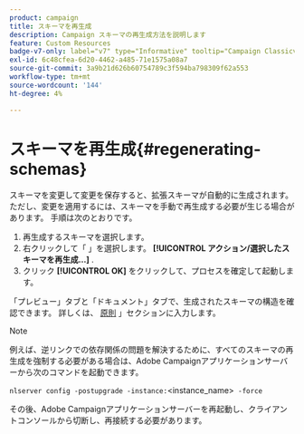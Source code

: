```yaml
---
product: campaign
title: スキーマを再生成
description: Campaign スキーマの再生成方法を説明します
feature: Custom Resources
badge-v7-only: label="v7" type="Informative" tooltip="Campaign Classicv7 にのみ適用"
exl-id: 6c48cfea-6d20-4462-a485-71e1575a08a7
source-git-commit: 3a9b21d626b60754789c3f594ba798309f62a553
workflow-type: tm+mt
source-wordcount: '144'
ht-degree: 4%

---
```


# スキーマを再生成{#regenerating-schemas}

スキーマを変更して変更を保存すると、拡張スキーマが自動的に生成されます。 ただし、変更を適用するには、スキーマを手動で再生成する必要が生じる場合があります。 手順は次のとおりです。

1. 再生成するスキーマを選択します。
1. 右クリックして「 」を選択します。 **[!UICONTROL アクション/選択したスキーマを再生成…]** .
1. クリック **[!UICONTROL OK]** をクリックして、プロセスを確定して起動します。

「プレビュー」タブと「ドキュメント」タブで、生成されたスキーマの構造を確認できます。 詳しくは、 [原則](../../configuration/using/data-schemas.md#principles) 」セクションに入力します。

>[!NOTE]
>
>例えば、逆リンクでの依存関係の問題を解決するために、すべてのスキーマの再生成を強制する必要がある場合は、Adobe Campaignアプリケーションサーバーから次のコマンドを起動できます。
>
> `nlserver config -postupgrade -instance:`&lt;instance_name>` -force`
>
>その後、Adobe Campaignアプリケーションサーバーを再起動し、クライアントコンソールから切断し、再接続する必要があります。
